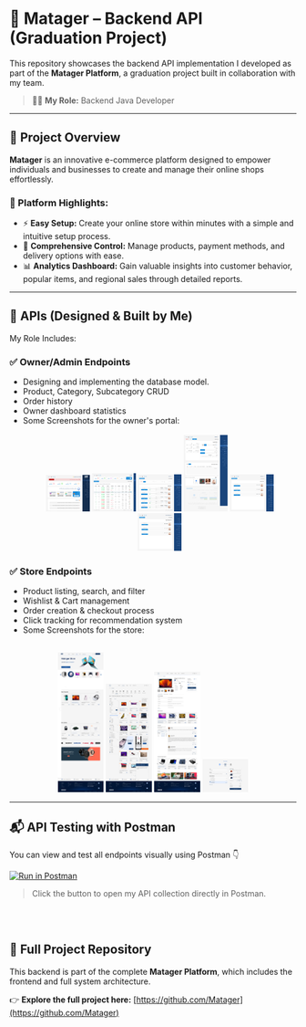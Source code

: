 # 🛒 Matager – Backend API (Graduation Project)

This repository showcases the backend API implementation I developed as part of the **Matager Platform**, a graduation project built in collaboration with my team.

> 👨‍💻 **My Role:** Backend Java Developer

---

## 🚀 Project Overview

**Matager** is an innovative e-commerce platform designed to empower individuals and businesses to create and manage their online shops effortlessly.

### 🌟 Platform Highlights:
- ⚡ **Easy Setup:** Create your online store within minutes with a simple and intuitive setup process.
- 🔧 **Comprehensive Control:** Manage products, payment methods, and delivery options with ease.
- 📊 **Analytics Dashboard:** Gain valuable insights into customer behavior, popular items, and regional sales through detailed reports.

---

## 🔧 APIs (Designed & Built by Me)

My Role Includes:

### ✅ Owner/Admin Endpoints
- Designing and implementing the database model.
- Product, Category, Subcategory CRUD
- Order history
- Owner dashboard statistics
- Some Screenshots for the owner's portal:
  <br></br>
  <div align="center">
  <img src="./Assets/Owner%20Portal/OwnerPortal-Home%20Page.png" alt="Home Page" width="16%"/>
  <img src="./Assets/Owner%20Portal/Orders%20Dashboard.jpg" alt="Orders Dashboard" width="16%"/>
  <img src="./Assets/Owner%20Portal/OwnerPortal-Items.png" alt="Items Panel" width="16%"/>
  <img src="./Assets/Owner%20Portal/Add%20item.png" alt="Add Item Page" width="16%"/>
  <img src="./Assets/Owner%20Portal/Categories.png" alt="Categories" width="16%"/>
  <img src="./Assets/Owner%20Portal/Subcategories.png" alt="Subcategories" width="16%"/>
</div>


### ✅ Store Endpoints
- Product listing, search, and filter
- Wishlist & Cart management
- Order creation & checkout process
- Click tracking for recommendation system
- Some Screenshots for the store:
<br></br>
<div align="center">
  <img src="./Assets/Store/Home-Recomended%20Products.jpg" alt="Home Recommended Products" width="16%"/>
  <img src="./Assets/Store/Products.jpg" alt="Products Page" width="16%"/>
  <img src="./Assets/Store/Product.png" alt="Product Detail Page" width="16%"/>
  <img src="./Assets/Store/Checkout.png" alt="Checkout Page" width="16%"/>
</div>

---

## 📬 API Testing with Postman

You can view and test all endpoints visually using Postman 👇

[![Run in Postman](https://run.pstmn.io/button.svg)](https://documenter.getpostman.com/view/34796608/2sB2x6kBmh)

> Click the button to open my API collection directly in Postman.

<br></br>
## 🔗 Full Project Repository

This backend is part of the complete **Matager Platform**, which includes the frontend and full system architecture.

👉 **Explore the full project here:** [https://github.com/Matager](https://github.com/Matager)
